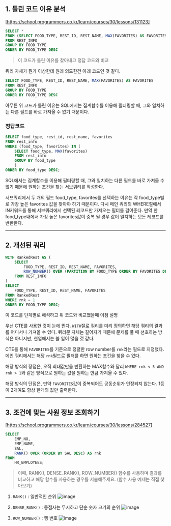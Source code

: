 ## 1. 틀린 코드 이유 분석
[https://school.programmers.co.kr/learn/courses/30/lessons/131123]


```SQL
SELECT *
FROM (SELECT FOOD_TYPE, REST_ID, REST_NAME, MAX(FAVORITES) AS FAVORITES
FROM REST_INFO
GROUP BY FOOD_TYPE
ORDER BY FOOD_TYPE DESC
```
> 이 코드가 틀린 이유를 찾아내고 정답 코드와 비교

쿼리 자체가 뭔가 이상한데 원래 의도한건 아래 코드인 것 같다.
```SQL
SELECT FOOD_TYPE, REST_ID, REST_NAME, MAX(FAVORITES) AS FAVORITES
FROM REST_INFO
GROUP BY FOOD_TYPE
ORDER BY FOOD_TYPE DESC
```
아무튼 위 코드가 틀린 이유는 SQL에서는 집계함수를 이용해 필터링할 때, 그와 일치하는 다른 필드를 바로 가져올 수 없기 때문이다.

### 정답코드
```SQL
SELECT food_type, rest_id, rest_name, favorites
FROM rest_info
WHERE (food_type, favorites) IN (
    SELECT food_type, MAX(favorites)
    FROM rest_info
    GROUP BY food_type
    )
ORDER BY food_type DESC;
```
SQL에서는 집계함수를 이용해 필터링할 때, 그와 일치하는 다른 필드를 바로 가져올 수 없기 때문에 원하는 조건을 찾는 서브쿼리를 작성한다.

서브쿼리에서 두 개의 필드 food_type, favorites를 선택하는 이유는 각 food_type별로 가장 높은 favorites 값을 찾아야 하기 때문이다. 다시 메인 쿼리의 WHERE절에서 IN키워드를 통해 서브쿼리에서 선택된 레코드만 가져오는 필터를 걸어준다. 만약 한 food_type내에서 가장 높은 favorites값이 중복 될 경우 값이 일치하는 모든 레코드를 반환한다.
___
## 2. 개선된 쿼리


```SQL
WITH RankedRest AS (
    SELECT 
        FOOD_TYPE, REST_ID, REST_NAME, FAVORITES,
        ROW_NUMBER() OVER (PARTITION BY FOOD_TYPE ORDER BY FAVORITES DESC, REST_ID) AS rnk
    FROM REST_INFO
)
SELECT 
    FOOD_TYPE, REST_ID, REST_NAME, FAVORITES
FROM RankedRest
WHERE rnk = 1
ORDER BY FOOD_TYPE DESC;
```
 이 코드를 단계별로 해석하고 위 코드와 비교했을때 이점 설명

우선 CTE를 사용한 것이 눈에 띈다. `WITH`절로 쿼리를 미리 정의하면 해당 쿼리의 결과를 어디서나 가져올 수 있다. 쿼리문 자체는 길어지기 때문에 문제를 풀 때 선호하는 방식은 아니지만, 현업에서는 쓸 일이 많을 것 같다.

CTE를 통해 `FAVORITES`를 기준으로 정렬한 row number를 `rnk`라는 필드로 지정했다. 메인 쿼리에서는 해당 `rnk`필드로 필터를 하면 원하는 조건을 찾을 수 있다.

해당 방식의 장점은, 오직 최대값만을 반환하는 MAX함수와 달리 `WHERE rnk < 5 AND rnk > 1`와 같은 방식으로 원하는 값을 원하는 만큼 가져올 수 있다.

해당 방식의 단점은, 만약 `FAVORITES`값이 중복되어도 공동순위가 인정되지 않는다. 1등이 2개여도 항상 한개의 값만 출력한다.

___

## 3. 조건에 맞는 사원 정보 조회하기
[https://school.programmers.co.kr/learn/courses/30/lessons/284527]


```SQL
SELECT 
    EMP_NO, 
    EMP_NAME, 
    SAL,
    RANK() OVER (ORDER BY SAL DESC) AS rnk
FROM 
    HR_EMPLOYEES;
```
> 이때, RANK(), DENSE_RANK(), ROW_NUMBER() 함수를 사용하며 결과를 비교하고 해당 함수를 사용하는 경우를 서술해주세요. (함수 사용 예제는 직접 찾아보기)

1. `RANK()` : 일반적인 순위
![image](https://github.com/user-attachments/assets/db52e7e3-50b5-4594-bebd-3e6c76a3bf31)


2. `DENSE_RANK()` : 동점자는 무시하고 단순 숫자 크기의 순위
![image](https://github.com/user-attachments/assets/892c72d1-f631-40c8-b776-e35f4e9613b6)


3. `ROW_NUMBER()` : 행 번호
![image](https://github.com/user-attachments/assets/70292686-1bbb-4020-94c4-c3cc4f3647b8)


